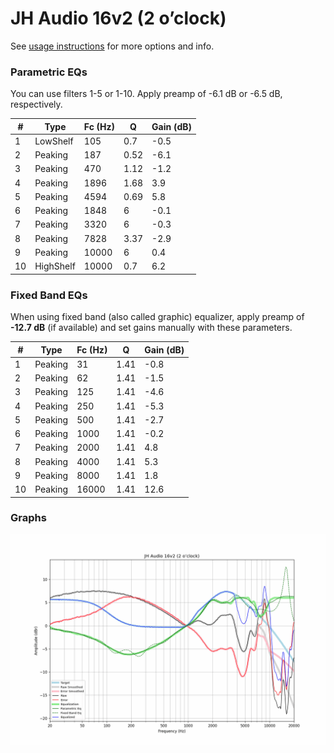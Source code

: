# JH Audio 16v2 (2 o’clock)
See [usage instructions](https://github.com/jaakkopasanen/AutoEq#usage) for more options and info.

### Parametric EQs
You can use filters 1-5 or 1-10. Apply preamp of -6.1 dB or -6.5 dB, respectively.

|   # | Type      |   Fc (Hz) |    Q |   Gain (dB) |
|-----|-----------|-----------|------|-------------|
|   1 | LowShelf  |       105 | 0.7  |        -0.5 |
|   2 | Peaking   |       187 | 0.52 |        -6.1 |
|   3 | Peaking   |       470 | 1.12 |        -1.2 |
|   4 | Peaking   |      1896 | 1.68 |         3.9 |
|   5 | Peaking   |      4594 | 0.69 |         5.8 |
|   6 | Peaking   |      1848 | 6    |        -0.1 |
|   7 | Peaking   |      3320 | 6    |        -0.3 |
|   8 | Peaking   |      7828 | 3.37 |        -2.9 |
|   9 | Peaking   |     10000 | 6    |         0.4 |
|  10 | HighShelf |     10000 | 0.7  |         6.2 |

### Fixed Band EQs
When using fixed band (also called graphic) equalizer, apply preamp of **-12.7 dB** (if available) and set gains manually with these parameters.

|   # | Type    |   Fc (Hz) |    Q |   Gain (dB) |
|-----|---------|-----------|------|-------------|
|   1 | Peaking |        31 | 1.41 |        -0.8 |
|   2 | Peaking |        62 | 1.41 |        -1.5 |
|   3 | Peaking |       125 | 1.41 |        -4.6 |
|   4 | Peaking |       250 | 1.41 |        -5.3 |
|   5 | Peaking |       500 | 1.41 |        -2.7 |
|   6 | Peaking |      1000 | 1.41 |        -0.2 |
|   7 | Peaking |      2000 | 1.41 |         4.8 |
|   8 | Peaking |      4000 | 1.41 |         5.3 |
|   9 | Peaking |      8000 | 1.41 |         1.8 |
|  10 | Peaking |     16000 | 1.41 |        12.6 |

### Graphs
![](./JH%20Audio%2016v2%20(2%20o%E2%80%99clock).png)
